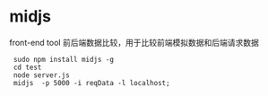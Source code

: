 # midjs
front-end tool
前后端数据比较，用于比较前端模拟数据和后端请求数据
```
 sudo npm install midjs -g
 cd test 
 node server.js
 midjs  -p 5000 -i reqData -l localhost;
```
